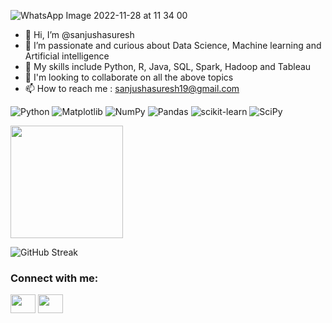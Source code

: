 ![WhatsApp Image 2022-11-28 at 11 34 00](https://user-images.githubusercontent.com/119057185/204206190-11e69c17-291b-40b1-b963-1e4e26cf9104.jpeg)


- 👋 Hi, I’m @sanjushasuresh
- 👀 I’m passionate and curious about Data Science, Machine learning and Artificial intelligence
- 🌱 My skills include Python, R, Java, SQL, Spark, Hadoop and Tableau
- 💞 I'm looking to collaborate on all the above topics
- 📫 How to reach me : sanjushasuresh19@gmail.com 


![Python](https://img.shields.io/badge/python-3670A0?style=for-the-badge&logo=python&logoColor=ffdd54) ![Matplotlib](https://img.shields.io/badge/Matplotlib-%23ffffff.svg?style=for-the-badge&logo=Matplotlib&logoColor=black) ![NumPy](https://img.shields.io/badge/numpy-%23013243.svg?style=for-the-badge&logo=numpy&logoColor=white) ![Pandas](https://img.shields.io/badge/pandas-%23150458.svg?style=for-the-badge&logo=pandas&logoColor=white) ![scikit-learn](https://img.shields.io/badge/scikit--learn-%23F7931E.svg?style=for-the-badge&logo=scikit-learn&logoColor=white) ![SciPy](https://img.shields.io/badge/SciPy-%230C55A5.svg?style=for-the-badge&logo=scipy&logoColor=%white)

<img height="180em" src="https://github-readme-stats.vercel.app/api?username=sanjushasuresh&show_icons=true&hide_border=true&&count_private=true&include_all_commits=true" />

![GitHub Streak](https://github-readme-streak-stats.herokuapp.com/?user=sanjushasuresh)

<h3 align="left">Connect with me:</h3>
<p align="left">
<a href="https://www.linkedin.com/in/sanjusha-suresh" target="blank"><img align="center" src="https://cdn.jsdelivr.net/npm/simple-icons@3.0.1/icons/linkedin.svg" alt="" height="30" width="40" /></a>
<a href="https://www.instagram.com/_sanjusha_" target="blank"><img align="center" src="https://cdn.jsdelivr.net/npm/simple-icons@3.0.1/icons/instagram.svg" alt="" height="30" width="40" /></a>
</p>
<!---
sanjushasuresh/sanjushasuresh is a ✨ special ✨ repository because its `README.md` (this file) appears on your GitHub profile.
You can click the Preview link to take a look at your changes.
--->
